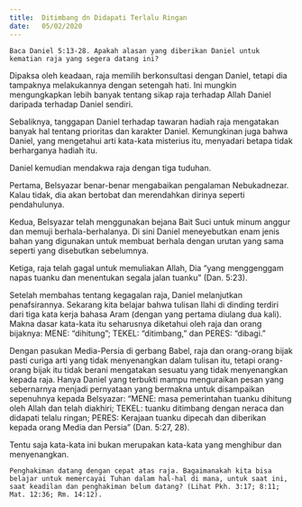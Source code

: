```yaml
---
title:  Ditimbang dn Didapati Terlalu Ringan
date:   05/02/2020
---
```


`Baca Daniel 5:13-28. Apakah alasan yang diberikan Daniel untuk kematian raja yang segera datang ini?`

Dipaksa oleh keadaan, raja memilih berkonsultasi dengan Daniel, tetapi dia tampaknya melakukannya dengan setengah hati. Ini mungkin mengungkapkan lebih banyak tentang sikap raja terhadap Allah Daniel daripada terhadap Daniel sendiri.

Sebaliknya, tanggapan Daniel terhadap tawaran hadiah raja mengatakan banyak hal tentang prioritas dan karakter Daniel. Kemungkinan juga bahwa Daniel, yang mengetahui arti kata-kata misterius itu, menyadari betapa tidak berharganya hadiah itu.

Daniel kemudian mendakwa raja dengan tiga tuduhan.

Pertama, Belsyazar benar-benar mengabaikan pengalaman Nebukadnezar. Kalau tidak, dia akan bertobat dan merendahkan dirinya seperti pendahulunya.

Kedua, Belsyazar telah menggunakan bejana Bait Suci untuk minum anggur dan memuji berhala-berhalanya. Di sini Daniel meneyebutkan enam jenis bahan yang digunakan untuk membuat berhala dengan urutan yang sama seperti yang disebutkan sebelumnya.

Ketiga, raja telah gagal untuk memuliakan Allah, Dia “yang menggenggam napas tuanku dan menentukan segala jalan tuanku” (Dan. 5:23).

Setelah membahas tentang kegagalan raja, Daniel melanjutkan penafsirannya. Sekarang kita belajar bahwa tulisan Ilahi di dinding terdiri dari tiga kata kerja bahasa Aram (dengan yang pertama diulang dua kali). Makna dasar kata-kata itu seharusnya diketahui oleh raja dan orang bijaknya: MENE: “dihitung”; TEKEL: “ditimbang,” dan PERES: “dibagi.”

Dengan pasukan Media-Persia di gerbang Babel, raja dan orang-orang bijak pasti curiga arti yang tidak menyenangkan dalam tulisan itu, tetapi orang-orang bijak itu tidak berani mengatakan sesuatu yang tidak menyenangkan kepada raja. Hanya Daniel yang terbukti mampu menguraikan pesan yang sebernarnya menjadi pernyataan yang bermakna untuk disampaikan sepenuhnya kepada Belsyazar: “MENE: masa pemerintahan tuanku dihitung oleh Allah dan telah diakhiri; TEKEL: tuanku ditimbang dengan neraca dan didapati telalu ringan; PERES: Kerajaan tuanku dipecah dan diberikan kepada orang Media dan Persia” (Dan. 5:27, 28).

Tentu saja kata-kata ini bukan merupakan kata-kata yang menghibur dan menyenangkan.

`Penghakiman datang dengan cepat atas raja. Bagaimanakah kita bisa belajar untuk memercayai Tuhan dalam hal-hal di mana, untuk saat ini, saat keadilan dan penghakiman belum datang? (Lihat Pkh. 3:17; 8:11; Mat. 12:36; Rm. 14:12).`